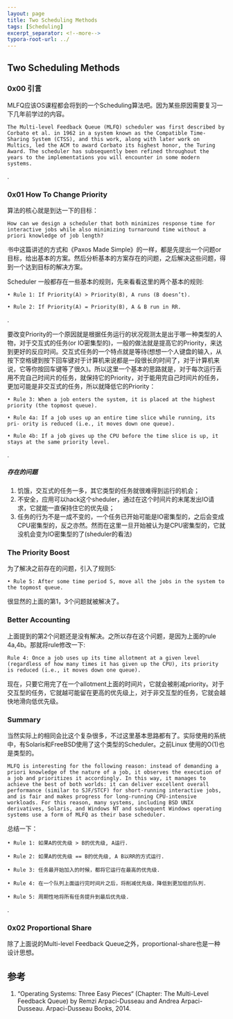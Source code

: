 ```yaml
---
layout: page
title: Two Scheduling Methods
tags: [Scheduling]
excerpt_separator: <!--more-->
typora-root-url: ../
---
```




## Two Scheduling Methods 



### 0x00 引言

  MLFQ应该OS课程都会将到的一个Scheduling算法吧。因为某些原因需要复习一下几年前学过的内容。

```
The Multi-level Feedback Queue (MLFQ) scheduler was first described by Corbato et al. in 1962 in a system known as the Compatible Time-Sharing System (CTSS), and this work, along with later work on Multics, led the ACM to award Corbato its highest honor, the Turing Award. The scheduler has subsequently been refined throughout the years to the implementations you will encounter in some modern systems.
```

.

### 0x01 How To Change Priority

   算法的核心就是到达一下的目标：

```
How can we design a scheduler that both minimizes response time for interactive jobs while also minimizing turnaround time without a priori knowledge of job length?
```

  书中这篇讲述的方式和《Paxos Made Simple》的一样，都是先提出一个问题or目标，给出基本的方案。然后分析基本的方案存在的问题，之后解决这些问题，得到一个达到目标的解决方案。

  Scheduler 一般都存在一些基本的规则，先来看看这里的两个基本的规则:

```
• Rule 1: If Priority(A) > Priority(B), A runs (B doesn’t).

• Rule 2: If Priority(A) = Priority(B), A & B run in RR.
```

.   

   要改变Priority的一个原因就是根据任务运行的状况观测太是出于哪一种类型的人物，对于交互式的任务(or IO密集型的)，一般的做法就是提高它的Priority，来达到更好的反应时间。交互式任务的一个特点就是等待(想想一个人键盘的输入，从按下空格键到按下回车键对于计算机来说都是一段很长的时间了，对于计算机来说，它等你按回车键等了很久)。所以这里一个基本的思路就是，对于每次运行丢用不完自己时间片的任务，就保持它的Priority，对于能用完自己时间片的任务，更加可能是非交互式的任务，所以就降低它的Priority：

```
• Rule 3: When a job enters the system, it is placed at the highest priority (the topmost queue).

• Rule 4a: If a job uses up an entire time slice while running, its pri- ority is reduced (i.e., it moves down one queue).

• Rule 4b: If a job gives up the CPU before the time slice is up, it stays at the same priority level.
```

.

##### 存在的问题

1. 饥饿，交互式的任务一多，其它类型的任务就很难得到运行的机会；
2. 不安全，应用可以hack这个sheduler，通过在这个时间片的末尾发出IO请求，它就能一直保持住它的优先级；
3. 任务的行为不是一成不变的，一个任务已开始可能是IO密集型的，之后会变成CPU密集型的，反之亦然。然而在这里一旦开始被认为是CPU密集型的，它就没机会变为IO密集型的了(sheduler的看法)



### The Priority Boost 

   为了解决之前存在的问题，引入了规则5:

```
• Rule 5: After some time period S, move all the jobs in the system to the topmost queue.
```

  很显然的上面的第1，3个问题就被解决了。



### Better Accounting 

​    上面提到的第2个问题还是没有解决。之所以存在这个问题，是因为上面的rule 4a,4b。那就将rule修改一下:

```
Rule 4: Once a job uses up its time allotment at a given level (regardless of how many times it has given up the CPU), its priority is reduced (i.e., it moves down one queue).
```

  现在，只要它用完了在一个allotment上面的时间片，它就会被削减priority。对于交互型的任务，它就越可能留在更高的优先级上，对于非交互型的任务，它就会越快地滑向低优先级。



### Summary 

  当然实际上的相同会比这个复杂很多，不过这里基本思路都有了。实际使用的系统中，有Solaris和FreeBSD使用了这个类型的Scheduler。之前Linux 使用的O(1)也是类型的。

```
MLFQ is interesting for the following reason: instead of demanding a priori knowledge of the nature of a job, it observes the execution of a job and prioritizes it accordingly. In this way, it manages to achieve the best of both worlds: it can deliver excellent overall performance (similar to SJF/STCF) for short-running interactive jobs, and is fair and makes progress for long-running CPU-intensive workloads. For this reason, many systems, including BSD UNIX derivatives, Solaris, and Windows NT and subsequent Windows operating systems use a form of MLFQ as their base scheduler.
```



  总结一下：

```
• Rule 1: 如果A的优先级 > B的优先级, A运行.

• Rule 2: 如果A的优先级 == B的优先级, A B以RR的方式运行.

• Rule 3: 任务最开始加入的时候，都将它运行在最高的优先级.

• Rule 4: 在一个队列上面运行完时间片之后，将削减优先级，降低到更加低的队列.

• Rule 5: 周期性地将所有任务提升到最后优先级.
```

.

### 0x02 Proportional Share 

  除了上面说的Multi-level Feedback Queue之外，proportional-share也是一种设计思想。



## 参考

1. “Operating Systems: Three Easy Pieces“ (Chapter: The Multi-Level Feedback Queue) by Remzi Arpaci-Dusseau and Andrea Arpaci-Dusseau. Arpaci-Dusseau Books, 2014. 

